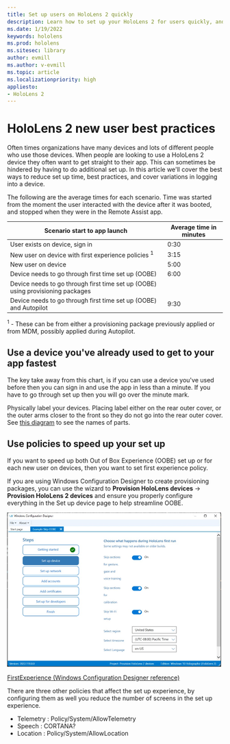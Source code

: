 ```yaml
---
title: Set up users on HoloLens 2 quickly
description: Learn how to set up your HoloLens 2 for users quickly, and what can happen that affects set up. 
ms.date: 1/19/2022
keywords: hololens
ms.prod: hololens
ms.sitesec: library
author: evmill
ms.author: v-evmill
ms.topic: article
ms.localizationpriority: high
appliesto:
- HoloLens 2
---
```


# HoloLens 2 new user best practices

Often times organizations have many devices and lots of different people who use those devices. When people are looking to use a HoloLens 2 device they often want to get straight to their app. This can sometimes be hindered by having to do additional set up. In this article we'll cover the best ways to reduce set up time, best practices, and cover variations in logging into a device.

The following are the average times for each scenario. Time was started from the moment the user interacted with the device after it was booted, and stopped when they were in the Remote Assist app.

| Scenario start to app launch                                                    | Average time in minutes |
|---------------------------------------------------------------------------------|-------------------------|
| User exists on device, sign in                                                  | 0:30                    |
| New user on device with first experience policies <sup>1</sup>                  | 3:15                    |
| New user on device                                                              | 5:00                    |
| Device needs to go through first time set up (OOBE)                             | 6:00                    |
| Device needs to go through first time set up (OOBE) using provisioning packages |                         |
| Device needs to go through first time set up (OOBE) and Autopilot               | 9:30                    |

<sup>1</sup> - These can be from either a provisioning package previously applied or from MDM, possibly applied during Autopilot.

## Use a device you've already used to get to your app fastest

The key take away from this chart, is if you can use a device you've used before then you can sign in and use the app in less than a minute. If you have to go through set up then you will go over the minute mark.

Physically label your devices. Placing label either on the rear outer cover, or the outer arms closer to the front so they do not go into the rear outer cover. See [this diagram](images/hololens2-exploded-view-diagram.png) to see the names of parts.

## Use policies to speed up your set up

If you want to speed up both Out of Box Experience (OOBE) set up or for each new user on devices, then you want to set first experience policy.

If you are using Windows Configuration Designer to create provisioning packages, you can use the wizard to **Provision HoloLens devices** -> **Provision HoloLens 2 devices** and ensure you properly configure everything in the Set up device page to help streamline OOBE.

<img src="images/WCD-OOBE-skip.jpg" width="500px" alt="WCD OOBE First Experience">

[FirstExperience (Windows Configuration Designer reference)](/windows/configuration/wcd/wcd-firstexperience)

There are three other policies that affect the set up experience, by configuring them as well you reduce the number of screens in the set up experience.

- Telemetry : Policy/System/AllowTelemetry
- Speech : CORTANA?
- Location : Policy/System/AllowLocation

